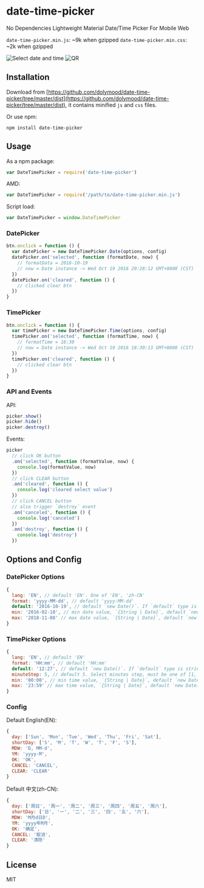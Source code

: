 # date-time-picker

No Dependencies Lightweight Material Date/Time Picker For Mobile Web

`date-time-picker.min.js`: ~9k when gzipped
`date-time-picker.min.css`: ~2k when gzipped

![Select date and time](http://demo.aijc.net/js/date-time-picker/assets/date-time-picker.gif) ![QR](http://demo.aijc.net/js/date-time-picker/assets/qr2.png)

## Installation

Download from [https://github.com/dolymood/date-time-picker/tree/master/dist](https://github.com/dolymood/date-time-picker/tree/master/dist), it contains minified `js` and `css` files.

Or use npm:

```
npm install date-time-picker
```


## Usage

As a npm package:

```js
var DateTimePicker = require('date-time-picker')
```

AMD:

```js
var DateTimePicker = require('/path/to/date-time-picker.min.js')
```

Script load:

```js
var DateTimePicker = window.DateTimePicker
```

### DatePicker

```js
btn.onclick = function () {
  var datePicker = new DateTimePicker.Date(options, config)
  datePicker.on('selected', function (formatDate, now) {
    // formatData = 2016-10-19
    // now = Date instance -> Wed Oct 19 2016 20:28:12 GMT+0800 (CST)
  })
  datePicker.on('cleared', function () {
    // clicked clear btn
  })
}
```

### TimePicker

```js
btn.onclick = function () {
  var timePicker = new DateTimePicker.Time(options, config)
  timePicker.on('selected', function (formatTime, now) {
    // formatTime = 18:30
    // now = Date instance -> Wed Oct 19 2016 18:30:13 GMT+0800 (CST)
  })
  timePicker.on('cleared', function () {
    // clicked clear btn
  })
}
```

### API and Events

API:

```js
picker.show()
picker.hide()
picker.destroy()
```

Events:

```js
picker
  // click OK button
  .on('selected', function (formatValue, now) {
    console.log(formatValue, now)
  })
  // click CLEAR button
  .on('cleared', function () {
    console.log('cleared select value')
  })
  // click CANCEL button
  // also trigger `destroy` event
  .on('canceled', function () {
    console.log('canceled')
  })
  .on('destroy', function () {
    console.log('destroy')
  })
```


## Options and Config

### DatePicker Options

```js
{
  lang: 'EN', // default 'EN'. One of 'EN', 'zh-CN'
  format: 'yyyy-MM-dd', // default 'yyyy-MM-dd'
  default: '2016-10-19', // default `new Date()`. If `default` type is string, then it will be parsed to `Date` instance by `format` . Or it can be a `Date` instance
  min: '2016-02-10', // min date value, `{String | Date}`, default `new Date(1900, 0, 1, 0, 0, 0, 0)`
  max: '2018-11-08' // max date value, `{String | Date}`, default `new Date(2100, 11, 31, 23, 59, 59, 999)`
}
```

### TimePicker Options

```js
{
  lang: 'EN', // default 'EN'
  format: 'HH:mm', // default 'HH:mm'
  default: '12:27', // default `new Date()`. If `default` type is string, then it will be parsed to `Date` instance by `format` . Or it can be a `Date` instance
  minuteStep: 5, // default 5. Select minutes step, must be one of [1, 5, 10]
  min: '00:00', // min time value, `{String | Date}`, default `new Date(1900, 0, 1, 0, 0, 0, 0)`
  max: '23:59' // max time value, `{String | Date}`, default `new Date(2100, 11, 31, 23, 59, 59, 999)`
}
```

### Config

Default English(EN):

```js
{
  day: ['Sun', 'Mon', 'Tue', 'Wed', 'Thu', 'Fri', 'Sat'],
  shortDay: ['S', 'M', 'T', 'W', 'T', 'F', 'S'],
  MDW: 'D, MM-d',
  YM: 'yyyy-M',
  OK: 'OK',
  CANCEL: 'CANCEL',
  CLEAR: 'CLEAR'
}
```

Default 中文(zh-CN):

```js
{
  day: ['周日', '周一', '周二', '周三', '周四', '周五', '周六'],
  shortDay: ['日', '一', '二', '三', '四', '五', '六'],
  MDW: 'M月d日D',
  YM: 'yyyy年M月',
  OK: '确定',
  CANCEL: '取消',
  CLEAR: '清除'
}
```


## License

MIT
